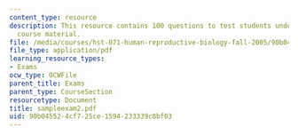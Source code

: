 ```yaml
---
content_type: resource
description: This resource contains 100 questions to test students understanding of
  course material.
file: /media/courses/hst-071-human-reproductive-biology-fall-2005/90b045524cf725ce1594233339c8bf03_sampleexam2.pdf
file_type: application/pdf
learning_resource_types:
- Exams
ocw_type: OCWFile
parent_title: Exams
parent_type: CourseSection
resourcetype: Document
title: sampleexam2.pdf
uid: 90b04552-4cf7-25ce-1594-233339c8bf03
---
```

